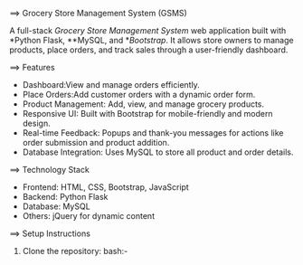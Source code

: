  ==> Grocery Store Management System (GSMS)

A full-stack *Grocery Store Management System* web application built with *Python Flask, **MySQL, and **Bootstrap*. It allows store owners to manage products, place orders, and track sales through a user-friendly dashboard.

 ==> Features
- Dashboard:View and manage orders efficiently.
- Place Orders:Add customer orders with a dynamic order form.
- Product Management: Add, view, and manage grocery products.
- Responsive UI: Built with Bootstrap for mobile-friendly and modern design.
- Real-time Feedback: Popups and thank-you messages for actions like order submission and product addition.
- Database Integration: Uses MySQL to store all product and order details.

==> Technology Stack
- Frontend: HTML, CSS, Bootstrap, JavaScript  
- Backend: Python Flask  
- Database: MySQL  
- Others: jQuery for dynamic content  

==> Setup Instructions

1. Clone the repository:
bash:-
